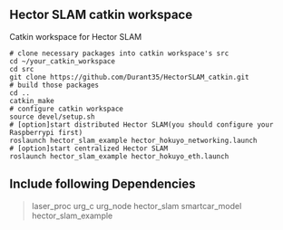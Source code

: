## Hector SLAM catkin workspace
Catkin workspace for Hector SLAM
```shell
# clone necessary packages into catkin workspace's src
cd ~/your_catkin_workspace
cd src
git clone https://github.com/Durant35/HectorSLAM_catkin.git
# build those packages
cd ..
catkin_make
# configure catkin workspace
source devel/setup.sh
# [option]start distributed Hector SLAM(you should configure your Raspberrypi first)
roslaunch hector_slam_example hector_hokuyo_networking.launch
# [option]start centralized Hector SLAM
roslaunch hector_slam_example hector_hokuyo_eth.launch
```

## Include following Dependencies
> laser_proc
> urg_c
> urg_node
> hector_slam
> smartcar_model
> hector_slam_example
